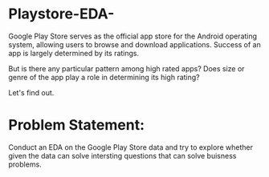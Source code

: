 # Playstore-EDA-
 
Google Play Store serves as the official app store for the Android operating system, allowing users to browse and download applications. Success of an app is largely determined by its ratings.

But is there any particular pattern among high rated apps? Does size or genre of the app play a role in determining its high rating?

Let's find out.

# Problem Statement:

Conduct an EDA on the Google Play Store data and try to explore whether given the data can solve intersting questions that can solve buisness problems.
